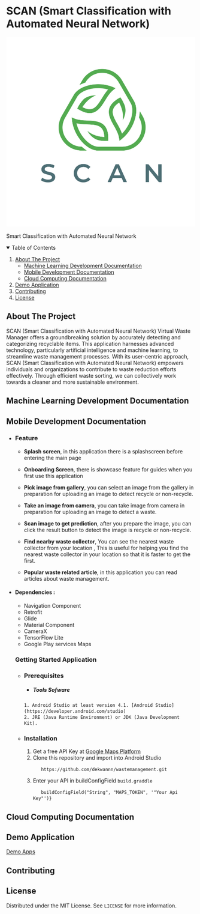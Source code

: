# SCAN (Smart Classification with Automated Neural Network)

![SCAN](LOGO_PROJECT_PLAN_SCAN.png)

Smart Classification with Automated Neural Network

<!-- TABLE OF CONTENTS -->
<details open="open">
  <summary>Table of Contents</summary>
  <ol>
    <li>
      <a href="#about-the-project">About The Project</a>
      <ul>
        <li><a href="#machine-learning-development-documentation">Machine Learning Development Documentation</a></li>
        <li><a href="#mobile-development-documentation">Mobile Development Documentation</a></li>
        <li><a href="#cloud-computing-documentation">Cloud Computing Documentation</a></li>
      </ul>
    </li>
    <li><a href="#usage">Demo Application</a></li>
    <li><a href="#contributing">Contributing</a></li>
    <li><a href="#license">License</a></li>
  </ol>
</details>

## About The Project

SCAN (Smart Classification with Automated Neural Network) Virtual Waste Manager offers a groundbreaking solution by accurately detecting and categorizing recyclable items. This application harnesses advanced technology, particularly artificial intelligence and machine learning, to streamline waste management processes. With its user-centric approach, SCAN (Smart Classification with Automated Neural Network) empowers individuals and organizations to contribute to waste reduction efforts effectively. Through efficient waste sorting, we can collectively work towards a cleaner and more sustainable environment.

## Machine Learning Development Documentation

<!-- Mobile Development Documentation -->
## Mobile Development Documentation


 - ### Feature
      * **Splash screen**, in this application there is a splashscreen before entering the main page

      * **Onboarding Screen**, there is showcase feature for guides when you first use this application

      * **Pick image from gallery**, you can select an image from the gallery in preparation for uploading an image to detect recycle or non-recycle.
 
      * **Take an image from camera**, you can take image from camera in preparation for uploading an image to detect a waste.

      * **Scan image to get prediction**, after you prepare the image, you can click the result button to detect the image is recycle or non-recycle.     
      * **Find nearby waste collector**, You can see the nearest waste collector from your location , This is useful for helping you find the nearest waste collector in your location so that it is faster to get the first.
     * **Popular waste related article**,  in this application you can read articles about waste management.


* #### Dependencies :
  - Navigation Component
  - Retrofit  
  - Glide
  - Material Component  
  - CameraX 
  - TensorFlow Lite
  - Google Play services Maps
  ### Getting Started Application

  - ### Prerequisites
       - ##### Tools Sofware
        1. Android Studio at least version 4.1. [Android Studio](https://developer.android.com/studio)
        2. JRE (Java Runtime Environment) or JDK (Java Development Kit).
  
  - ### Installation
      1. Get a free API Key at [Google Maps Platform](https://developers.google.com/maps/documentation/android-sdk/get-api-key)
      2. Clone this repository and import into Android Studio    
          ```
             https://github.com/dekwannn/wastemanagement.git
          ``` 
      4. Enter your API in buildConfigField `build.graddle`
         ``` defaultConfig {
            buildConfigField("String", "MAPS_TOKEN", '"Your Api Key"')}
         ```
## Cloud Computing Documentation

## Demo Application
<a href="https://drive.google.com/file/d/1HIYyul5i6l0bnTO7QDlyUJJU-kwRDQRB/view?usp=sharing">Demo Apps</a>


<!-- CONTRIBUTING -->
## Contributing



<!-- LICENSE -->
## License

Distributed under the MIT License. See `LICENSE` for more information.
